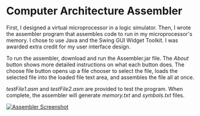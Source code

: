 # Computer Architecture Assembler

First, I designed a virtual microprocessor in a logic simulator. Then, I wrote the assembler program that assembles code to run in my microprocessor's memory. I chose to use Java and the Swing GUI Widget Toolkit. I was awarded extra credit for my user interface design.

To run the assembler, download and run the Assembler.jar file.
The <i>About</i> button shows more detailed instructions on what each button does.
The choose file button opens up a file chooser to select the file,
loads the selected file into the loaded file text area,
and assembles the file all at once.<br />

<i>testFile1.asm</i> and <i>testFile2.asm</i> are provided to test the program. When complete, the assembler will generate <i>memory.txt</i> and <i>symbols.txt</i> files.

<a href="https://youtu.be/-mNDGOR-bmY" target="_blank"><img src="https://tloula.github.io/images/project-4.png" alt="Assembler Screenshot" /></a>
